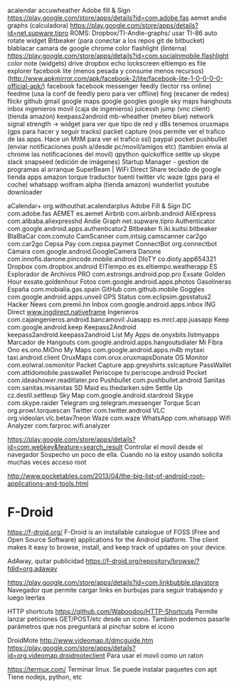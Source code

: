 acalendar
accuwheather
Adobe fill & Sign https://play.google.com/store/apps/details?id=com.adobe.fas
aemet
andie graphs (calculadora) https://play.google.com/store/apps/details?id=net.supware.tipro ROMS: Dropbox/TI-Andie-graphs/ usar TI-86
auto rotate widget
Bitbeaker (para conectar a los repos git de bitbucket)
blablacar
camara de google
chrome
color flashlight (linterna) https://play.google.com/store/apps/details?id=com.socialnmobile.flashlight
color note (widgets)
drive
dropbox
echo lockscreen
eltiempo
es file explorer
facebook lite (menos pesada y consume menos recursos) (http://www.apkmirror.com/apk/facebook-2/lite/facebook-lite-1-0-0-0-0-official-apk/)
facebook
facebook messenger
feedly (lector rss online)
feedme (usa la conf de feedly pero para ver offline)
fing (escaner de redes)
flickr
github
gmail
google maps
google googles
google sky maps
hanghouts
inbox
ingenieros movil (caja de ingenieros)
juicessh
jump (vnc client) (tienda amazon)
keepass2android 
mb-wheather (meteo blue)
network signal strength -> widget para ver que tipo de red y dBs tenemos
oruxmaps (gps para hacer y seguir tracks)
packet capture (nos permite ver el trafico de las apps. Hace un MitM para ver el trafico ssl)
paypal
pocket
pushbullet (enviar notificaciones push a/desde pc/movil/amigos etc) (tambien envia al chrome las notificaciones del movil)
qpython
quickoffice
settle up
skype
slack
snapseed (edición de imágenes)
Startup Manager - gestion de programas al arranque
SuperBeam | WiFi Direct Share
teclado de google
tienda apps amazon
torque
traductor
tuenti
twitter
vlc
waze (gps para el coche)
whatsapp
wolfram alpha (tienda amazon)
wunderlist
youtube downloader

aCalendar+
	org.withouthat.acalendarplus
Adobe Fill & Sign DC
	com.adobe.fas
AEMET
	es.aemet
Airbnb
	com.airbnb.android
AliExpress
	com.alibaba.aliexpresshd
Andie Graph
	net.supware.tipro
Authenticator
	com.google.android.apps.authenticator2
Bitbeaker
	fi.iki.kuitsi.bitbeaker
BlaBlaCar
	com.comuto
CamScanner
	com.intsig.camscanner
car2go
	com.car2go
Cepsa Pay
	com.cepsa.paymet
ConnectBot
	org.connectbot
Cámara
	com.google.android.GoogleCamera
Danone
	com.innofis.danone.pincode.mobile.android
DIoTY
	co.dioty.app654321
Dropbox
	com.dropbox.android
ElTiempo.es
	es.eltiempo.weatherapp
ES Explorador de Archivos PRO
	com.estrongs.android.pop.pro
Exsate Golden Hour
	exsate.goldenhour
Fotos
	com.google.android.apps.photos
Gasolineras España
	com.mobialia.gas.spain
GitHub
	com.github.mobile
Goggles
	com.google.android.apps.unveil
GPS Status
	com.eclipsim.gpsstatus2
Hacker News
	com.premii.hn
Inbox
	com.google.android.apps.inbox
ING Direct
	www.ingdirect.nativeframe
Ingenieros
	com.cajaingenieros.android.bancamovil
Juasapp
	es.mrcl.app.juasapp
Keep
	com.google.android.keep
Keepass2Android
	keepass2android.keepass2android
List My Apps
	de.onyxbits.listmyapps
Marcador de Hangouts
	com.google.android.apps.hangoutsdialer
Mi Fibra Ono
	es.ono.MiOno
My Maps
	com.google.android.apps.m4b
mytaxi
	taxi.android.client
OruxMaps
	com.orux.oruxmapsDonate
OS Monitor
	com.eolwral.osmonitor
Packet Capture
	app.greyshirts.sslcapture
PassWallet
	com.attidomobile.passwallet
Periscope
	tv.periscope.android
Pocket
	com.ideashower.readitlater.pro
Pushbullet
	com.pushbullet.android
Sanitas
	com.sanitas.misanitas
SD Maid
	eu.thedarken.sdm
Settle Up
	cz.destil.settleup
Sky Map
	com.google.android.stardroid
Skype
	com.skype.raider
Telegram
	org.telegram.messenger
Torque Scan
	org.prowl.torquescan
Twitter
	com.twitter.android
VLC
	org.videolan.vlc.betav7neon
Waze
	com.waze
WhatsApp
	com.whatsapp
Wifi Analyzer
	com.farproc.wifi.analyzer



https://play.google.com/store/apps/details?id=com.webkey&feature=search_result
Controlar el movil desde el navegador
Sospecho un poco de ella. Cuando no la estoy usando solicita muchas veces acceso root


http://www.pocketables.com/2013/04/the-big-list-of-android-root-applications-and-tools.html


# F-Droid
https://f-droid.org/
F-Droid is an installable catalogue of FOSS (Free and Open Source Software) applications for the Android platform. The client makes it easy to browse, install, and keep track of updates on your device.


AdAway, quitar publicidad
https://f-droid.org/repository/browse/?fdid=org.adaway
 

https://play.google.com/store/apps/details?id=com.linkbubble.playstore
Navegador que permite cargar links en burbujas para seguir trabajando y luego leerlas

HTTP shortcuts
https://github.com/Waboodoo/HTTP-Shortcuts
Permite lanzar peticiones GET/POST/etc desde un icono. También podemos pasarle parámetros que nos preguntará al pinchar sobre el icono


DroidMote
http://www.videomap.it/dmcguide.htm
https://play.google.com/store/apps/details?id=org.videomap.droidmoteclient
Para usar el movil como un raton


https://termux.com/
Terminar linux. Se puede instalar paquetes con apt
Tiene nodejs, python, etc
